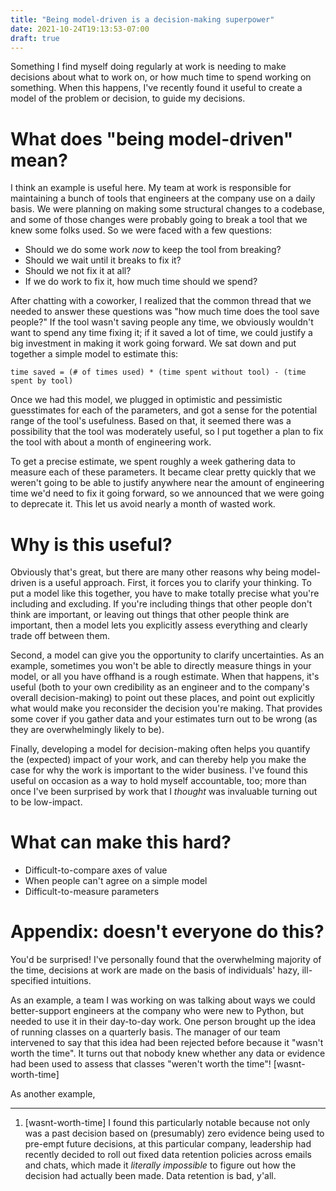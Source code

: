 ```yaml
---
title: "Being model-driven is a decision-making superpower"
date: 2021-10-24T19:13:53-07:00
draft: true
---
```


Something I find myself doing regularly at work is needing to make decisions about what to work on, or how much time to spend working on something. When this happens, I've recently found it useful to create a model of the problem or decision, to guide my decisions.

# What does "being model-driven" mean?

I think an example is useful here. My team at work is responsible for maintaining a bunch of tools that engineers at the company use on a daily basis. We were planning on making some structural changes to a codebase, and some of those changes were probably going to break a tool that we knew some folks used. So we were faced with a few questions:

- Should we do some work _now_ to keep the tool from breaking?
- Should we wait until it breaks to fix it?
- Should we not fix it at all?
- If we do work to fix it, how much time should we spend?

After chatting with a coworker, I realized that the common thread that we needed to answer these questions was "how much time does the tool save people?" If the tool wasn't saving people any time, we obviously wouldn't want to spend any time fixing it; if it saved a lot of time, we could justify a big investment in making it work going forward. We sat down and put together a simple model to estimate this:

```
time saved = (# of times used) * (time spent without tool) - (time spent by tool)
```

Once we had this model, we plugged in optimistic and pessimistic guesstimates for each of the parameters, and got a sense for the potential range of the tool's usefulness. Based on that, it seemed there was a possibility that the tool was moderately useful, so I put together a plan to fix the tool with about a month of engineering work.

To get a precise estimate, we spent roughly a week gathering data to measure each of these parameters. It became clear pretty quickly that we weren't going to be able to justify anywhere near the amount of engineering time we'd need to fix it going forward, so we announced that we were going to deprecate it. This let us avoid nearly a month of wasted work.

# Why is this useful?

Obviously that's great, but there are many other reasons why being model-driven is a useful approach. First, it forces you to clarify your thinking. To put a model like this together, you have to make totally precise what you're including and excluding. If you're including things that other people don't think are important, or leaving out things that other people think are important, then a model lets you explicitly assess everything and clearly trade off between them.

Second, a model can give you the opportunity to clarify uncertainties. As an example, sometimes you won't be able to directly measure things in your model, or all you have offhand is a rough estimate. When that happens, it's useful (both to your own credibility as an engineer and to the company's overall decision-making) to point out these places, and point out explicitly what would make you reconsider the decision you're making. That provides some cover if you gather data and your estimates turn out to be wrong (as they are overwhelmingly likely to be).

Finally, developing a model for decision-making often helps you quantify the (expected) impact of your work, and can thereby help you make the case for why the work is important to the wider business. I've found this useful on occasion as a way to hold myself accountable, too; more than once I've been surprised by work that I _thought_ was invaluable turning out to be low-impact.

# What can make this hard?

- Difficult-to-compare axes of value
- When people can't agree on a simple model
- Difficult-to-measure parameters

# Appendix: doesn't everyone do this?

You'd be surprised! I've personally found that the overwhelming majority of the time, decisions at work are made on the basis of individuals' hazy, ill-specified intuitions.

As an example, a team I was working on was talking about ways we could better-support engineers at the company who were new to Python, but needed to use it in their day-to-day work. One person brought up the idea of running classes on a quarterly basis. The manager of our team intervened to say that this idea had been rejected before because it "wasn't worth the time". It turns out that nobody knew whether any data or evidence had been used to assess that classes "weren't worth the time"! [wasnt-worth-time]

As another example, 

***

1. [wasnt-worth-time] I found this particularly notable because not only was a past decision based on (presumably) zero evidence being used to pre-empt future decisions, at this particular company, leadership had recently decided to roll out fixed data retention policies across emails and chats, which made it _literally impossible_ to figure out how the decision had actually been made. Data retention is bad, y'all.

